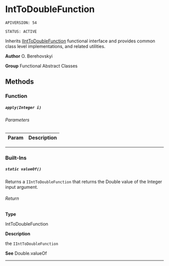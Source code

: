 # IntToDoubleFunction

`APIVERSION: 54`

`STATUS: ACTIVE`

Inherits [IIntToDoubleFunction](/docs/Functional-Interfaces/IIntToDoubleFunction.md) functional interface and provides common class level implementations, and related utilities.


**Author** O. Berehovskyi


**Group** Functional Abstract Classes

## Methods
### Function
##### `apply(Integer i)`
###### Parameters
|Param|Description|
|---|---|

---
### Built-Ins
##### `static valueOf()`

Returns a `IIntToDoubleFunction` that returns the Double value of the Integer input argument.

###### Return

**Type**

IntToDoubleFunction

**Description**

the `IIntToDoubleFunction`


**See** Double.valueOf

---
